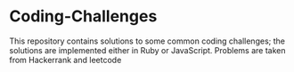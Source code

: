 # Coding-Challenges
This repository contains solutions to some common coding challenges; the solutions are implemented either in Ruby or JavaScript.
Problems are taken from Hackerrank and leetcode
